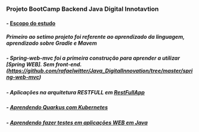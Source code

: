 ### Projeto BootCamp Backend Java Digital Innotavtion
#### - [Escopo do estudo](https://digitalinnovation.one/bootcamps/backend-developer-carrefour)
#####  Primeiro ao setimo projeto foi referente ao aprendizado da linguagem, aprendizado sobre Gradle e Mavem
##### - Spring-web-mvc foi a primeira construção para aprender a utilizar [Spring WEB]. Sem front-end.(https://github.com/rafaelwitter/Java_DigitalInnovation/tree/master/spring-web-mvc)
##### - Aplicações na arquitetura RESTFULL em [RestFullApp](https://github.com/rafaelwitter/Java_DigitalInnovation/tree/master/RestFullApp)
##### - [Aprendendo Quarkus com Kubernetes](https://github.com/rafaelwitter/Java_DigitalInnovation/tree/master/projetoQuarkus)
##### - [Aprendendo fazer testes em aplicações WEB em Java](https://github.com/rafaelwitter/Java_DigitalInnovation/tree/master/testesComJava)
